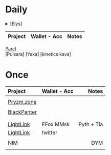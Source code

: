 # Daily 

<details>

  <summary> [Elys] </summary>

| Project                                       | Wallet - Acc        | Notes |
| :------------------------------------         |     :---            |          ---: |
| [Elys](https://testnet.elys.network/faucet)   | Keplr _Main_Acc-1   |       
  
</details>

| Project                                       | Wallet - Acc        | Notes |
| :------------------------------------         |     :---            |          ---: |
[Parcl](app.parcl.com)      
[Pulsara]
[Yaka]
[kinetics kava]


# Once
| Project                                       | Wallet - Acc        | Notes
| :------------------------------------         |     :---            |          ---: |
|                                               |                     |       
| [Pryzm.zone](https://airdrop.pryzm.zone/)                       
|                                               |                     |       
| [BlackPanter](https://dojo.trading/atomic)                                    
|                                               |                     |       
|                                               |                     |       
| [LightLink](https://galxe.com/lightlink)      | FFox MMsk  | Pyth + Tia      
| [LightLink](https://twitter.com/LightLinkChain/status/1754686450954863029) | twitter
|                                               |                     |     
| NIM                                           |                     | DYM    
|                                               |                     |     


